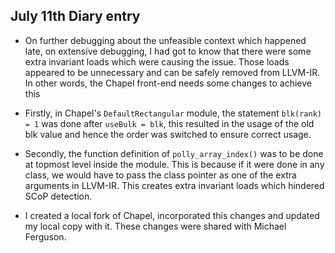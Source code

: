 ## July 11th Diary entry

- On further debugging about the unfeasible context which happened late, on extensive debugging, I had got to know that there were some extra invariant loads which were causing the issue. Those loads appeared to be unnecessary and can be safely removed from LLVM-IR. In other words, the Chapel front-end needs some changes to achieve this
- Firstly, in Chapel's `DefaultRectangular` module, the statement `blk(rank) = 1` was done after `useBulk = blk`, this resulted in the usage of the old blk value and hence the order was switched to ensure correct usage.
- Secondly, the function definition of `polly_array_index()` was to be done at topmost level inside the module. This is because if it were done in any class, we would have to pass the class pointer as one of the extra arguments in LLVM-IR. This creates extra invariant loads which hindered SCoP detection.

- I created a local fork of Chapel, incorporated this changes and updated my local copy with it. These changes were shared with Michael Ferguson.
